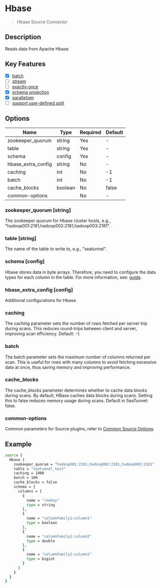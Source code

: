 # Hbase

> Hbase Source Connector

## Description

Reads data from Apache Hbase.

## Key Features

- [x] [batch](../../concept/connector-v2-features.md)
- [ ] [stream](../../concept/connector-v2-features.md)
- [ ] [exactly-once](../../concept/connector-v2-features.md)
- [x] [schema projection](../../concept/connector-v2-features.md)
- [x] [parallelism](../../concept/connector-v2-features.md)
- [ ] [support user-defined split](../../concept/connector-v2-features.md)

## Options

|        Name        |  Type   | Required | Default |
|--------------------|---------|----------|---------|
| zookeeper_quorum   | string  | Yes      | -       |
| table              | string  | Yes      | -       |
| schema             | config  | Yes      | -       |
| hbase_extra_config | string  | No       | -       |
| caching            | int     | No       | -1      |
| batch              | int     | No       | -1      |
| cache_blocks       | boolean | No       | false   |
| common-options     |         | No       | -       |

### zookeeper_quorum [string]

The zookeeper quorum for Hbase cluster hosts, e.g., "hadoop001:2181,hadoop002:2181,hadoop003:2181".

### table [string]

The name of the table to write to, e.g., "seatunnel".

### schema [config]

Hbase stores data in byte arrays. Therefore, you need to configure the data types for each column in the table. For more information, see: [guide](../../concept/schema-feature.md#how-to-declare-type-supported).

### hbase_extra_config [config]

Additional configurations for Hbase.

### caching

The caching parameter sets the number of rows fetched per server trip during scans. This reduces round-trips between client and server, improving scan efficiency. Default: -1.

### batch

The batch parameter sets the maximum number of columns returned per scan. This is useful for rows with many columns to avoid fetching excessive data at once, thus saving memory and improving performance.

### cache_blocks

The cache_blocks parameter determines whether to cache data blocks during scans. By default, HBase caches data blocks during scans. Setting this to false reduces memory usage during scans. Default in SeaTunnel: false.

### common-options

Common parameters for Source plugins, refer to [Common Source Options](../source-common-options).

## Example

```bash
source {
  Hbase {
    zookeeper_quorum = "hadoop001:2181,hadoop002:2181,hadoop003:2181" 
    table = "seatunnel_test" 
    caching = 1000 
    batch = 100 
    cache_blocks = false 
    schema = {
      columns = [
        { 
          name = "rowkey" 
          type = string 
        },
        {
          name = "columnFamily1:column1"
          type = boolean
        },
        {
          name = "columnFamily1:column2" 
          type = double
        },
        {
          name = "columnFamily2:column1"
          type = bigint
        }
      ]
    }
  }
}
```

